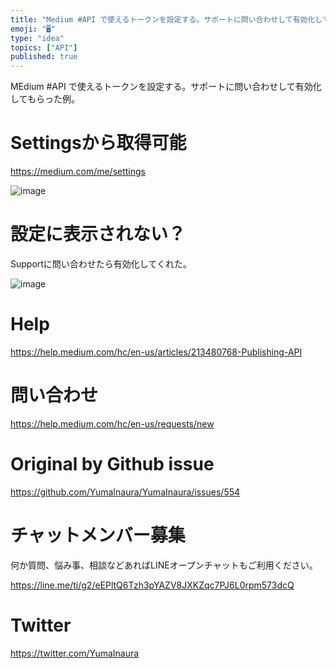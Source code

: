 ```yaml
---
title: "Medium #API で使えるトークンを設定する。サポートに問い合わせして有効化してもらった例。"
emoji: "🖥"
type: "idea"
topics: ["API"]
published: true
---
```


MEdium #API で使えるトークンを設定する。サポートに問い合わせして有効化してもらった例。

# Settingsから取得可能

https://medium.com/me/settings

![image](https://user-images.githubusercontent.com/13635059/52331950-c00d1d00-2a3c-11e9-923d-22beb22ec3f0.png)

# 設定に表示されない？

Supportに問い合わせたら有効化してくれた。

![image](https://user-images.githubusercontent.com/13635059/52332059-02365e80-2a3d-11e9-857d-d1e21b65397b.png)

# Help

https://help.medium.com/hc/en-us/articles/213480768-Publishing-API

# 問い合わせ

https://help.medium.com/hc/en-us/requests/new

# Original by Github issue

https://github.com/YumaInaura/YumaInaura/issues/554








<!-- Update From Qiita API -->

# チャットメンバー募集


何か質問、悩み事、相談などあればLINEオープンチャットもご利用ください。

https://line.me/ti/g2/eEPltQ6Tzh3pYAZV8JXKZqc7PJ6L0rpm573dcQ





# Twitter


https://twitter.com/YumaInaura


<!-- Update From Qiita API -->


